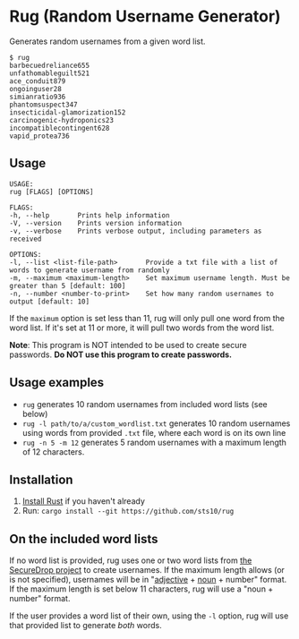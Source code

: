 # Rug (Random Username Generator)

Generates random usernames from a given word list.

```text
$ rug
barbecuedreliance655
unfathomableguilt521
ace_conduit879
ongoinguser28
simianratio936
phantomsuspect347
insecticidal-glamorization152
carcinogenic-hydroponics23
incompatiblecontingent628
vapid_protea736
```

## Usage

```text
USAGE:                                                                   
rug [FLAGS] [OPTIONS]                                                
                                                                     
FLAGS:                                                                   
-h, --help       Prints help information                             
-V, --version    Prints version information                          
-v, --verbose    Prints verbose output, including parameters as received                                                                      
                                                                     
OPTIONS:                                                                 
-l, --list <list-file-path>       Provide a txt file with a list of words to generate username from randomly                                  
-m, --maximum <maximum-length>    Set maximum username length. Must be greater than 5 [default: 100]                                          
-n, --number <number-to-print>    Set how many random usernames to output [default: 10]   
```

If the `maximum` option is set less than 11, rug will only pull one word from the word list. If it's set at 11 or more, it will pull two words from the word list.

**Note**: This program is NOT intended to be used to create secure passwords. **Do NOT use this program to create passwords.**

## Usage examples

- `rug` generates 10 random usernames from included word lists (see below)
- `rug -l path/to/a/custom_wordlist.txt` generates 10 random usernames using words from provided `.txt` file, where each word is on its own line
- `rug -n 5 -m 12` generates 5 random usernames with a maximum length of 12 characters.

## Installation

1. [Install Rust](https://www.rust-lang.org/tools/install) if you haven't already
2. Run: `cargo install --git https://github.com/sts10/rug`

## On the included word lists

If no word list is provided, rug uses one or two word lists from [the SecureDrop project](https://github.com/freedomofpress/securedrop/) to create usernames. If the maximum length allows (or is not specified), usernames will be in "[adjective](https://github.com/freedomofpress/securedrop/blob/develop/securedrop/dictionaries/adjectives.txt) + [noun](https://github.com/freedomofpress/securedrop/blob/develop/securedrop/dictionaries/nouns.txt) + number" format. If the maximum length is set below 11 characters, rug will use a "noun + number" format.

If the user provides a word list of their own, using the `-l` option, rug will use that provided list to generate _both_ words. 
